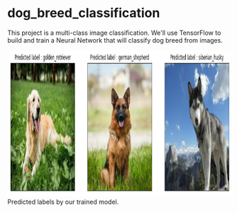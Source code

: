 # dog_breed_classification
This project is a multi-class image classification.  We'll use TensorFlow to build and train a Neural Network that will classify dog breed from images.


<img src="https://github.com/AmineAgrane/dog_breed_classification/blob/master/docs/predicted_labels.png" width="1090" height="330">
Predicted labels by our trained model.
